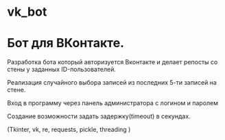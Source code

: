 # vk_bot

<h1>Бот для ВКонтакте.</h1>

<p>Разработка бота который авторизуется Вконтакте и делает репосты со стены у заданных ID-пользователей.</p>
<p>Реализация случайного выбора записей из последних 5-ти записей на стене.</p>
<p>Вход в программу через панель администратора с логином и паролем</p>
<p>Создание возможности задать задержку(timeout) в секундах. </p>

<p>(Tkinter, vk, re, requests, pickle, threading )</p>

